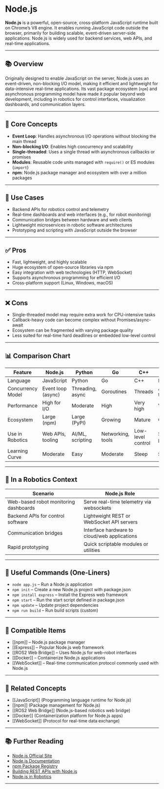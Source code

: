 # Node.js

**Node.js** is a powerful, open-source, cross-platform JavaScript runtime built on Chrome’s V8 engine. It enables running JavaScript code outside the browser, primarily for building scalable, event-driven server-side applications. Node.js is widely used for backend services, web APIs, and real-time applications.

---

## 📚 Overview

Originally designed to enable JavaScript on the server, Node.js uses an event-driven, non-blocking I/O model, making it efficient and lightweight for data-intensive real-time applications. Its vast package ecosystem (`npm`) and asynchronous programming model have made it popular beyond web development, including in robotics for control interfaces, visualization dashboards, and communication layers.

---

## 🧠 Core Concepts

- **Event Loop**: Handles asynchronous I/O operations without blocking the main thread  
- **Non-blocking I/O**: Enables high concurrency and scalability  
- **Single-threaded**: Uses a single thread with asynchronous callbacks or promises  
- **Modules**: Reusable code units managed with `require()` or ES modules (`import`)  
- **npm**: Node.js package manager and ecosystem with over a million packages  

---

## 🧰 Use Cases

- Backend APIs for robotics control and telemetry  
- Real-time dashboards and web interfaces (e.g., for robot monitoring)  
- Communication bridges between hardware and web clients  
- Lightweight microservices in robotic software architectures  
- Prototyping and scripting with JavaScript outside the browser  

---

## ✅ Pros

- Fast, lightweight, and highly scalable  
- Huge ecosystem of open-source libraries via npm  
- Easy integration with web technologies (HTTP, WebSocket)  
- Supports asynchronous programming for efficient I/O  
- Cross-platform support (Linux, Windows, macOS)  

---

## ❌ Cons

- Single-threaded model may require extra work for CPU-intensive tasks  
- Callback-heavy code can become complex without Promises/async-await  
- Ecosystem can be fragmented with varying package quality  
- Less suited for real-time hard deadlines or embedded low-level control  

---

## 📊 Comparison Chart

| Feature              | Node.js            | Python             | Go                 | C++                | Rust               |
|----------------------|--------------------|--------------------|--------------------|--------------------|--------------------|
| Language             | JavaScript         | Python             | Go                 | C++                | Rust               |
| Concurrency Model    | Event loop (async)  | Threading, async   | Goroutines         | Threads            | Async + threads    |
| Performance          | High for I/O        | Moderate           | High               | Very high          | Very high          |
| Ecosystem            | Large (npm)         | Large (PyPI)       | Growing            | Mature             | Growing            |
| Use in Robotics      | Web APIs, tooling   | AI/ML, scripting   | Networking, tools  | Low-level control  | Safe systems programming |
| Learning Curve       | Moderate            | Easy               | Moderate           | Steep              | Steep              |

---

## 🤖 In a Robotics Context

| Scenario                            | Node.js Role                                |
|-----------------------------------|---------------------------------------------|
| Web-based robot monitoring dashboards | Serve real-time telemetry via websockets   |
| Backend APIs for control software  | Lightweight REST or WebSocket API servers   |
| Communication bridges             | Interface hardware to cloud/web applications|
| Rapid prototyping                 | Quick scriptable modules or utilities       |

---

## 🔧 Useful Commands (One-Liners)

- `node app.js` – Run a Node.js application  
- `npm init` – Create a new Node.js project with package.json  
- `npm install express` – Install the Express web framework  
- `npm start` – Run the start script defined in package.json  
- `npm update` – Update project dependencies  
- `npm run build` – Run build scripts (custom)  

---

## 🔧 Compatible Items

- [[npm]] – Node.js package manager  
- [[Express]] – Popular Node.js web framework  
- [[ROS2 Web Bridge]] – Uses Node.js for web-robot interfaces  
- [[Docker]] – Containerize Node.js applications  
- [[WebSocket]] – Real-time communication protocol commonly used with Node.js  

---

## 🔗 Related Concepts

- [[JavaScript]] (Programming language runtime for Node.js)  
- [[npm]] (Package management for Node.js)  
- [[ROS2 Web Bridge]] (Node.js-based robotics web bridge)  
- [[Docker]] (Containerization platform for Node.js apps)  
- [[WebSocket]] (Protocol for real-time data exchange)  

---

## 📚 Further Reading

- [Node.js Official Site](https://nodejs.org/)  
- [Node.js Documentation](https://nodejs.org/en/docs/)  
- [npm Package Registry](https://www.npmjs.com/)  
- [Building REST APIs with Node.js](https://expressjs.com/en/starter/basic-routing.html)  
- [Node.js in Robotics](https://www.ros.org/news/2020/04/ros2-web-bridge.html)  

---
